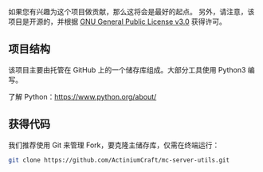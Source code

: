 如果您有兴趣为这个项目做贡献，那么这将会是最好的起点。 另外，请注意，该项目是开源的，并根据 [GNU General Public License v3.0](https://github.com/ActiniumCraft/mc-server-utils/blob/main/LICENSE) 获得许可。

## 项目结构

该项目主要由托管在 GitHub 上的一个储存库组成。大部分工具使用 Python3 编写。

了解 Python：https://www.python.org/about/

## 获得代码

我们推荐使用 Git 来管理 Fork，要克隆主储存库，仅需在终端运行：

```bash & sh
git clone https://github.com/ActiniumCraft/mc-server-utils.git
```

